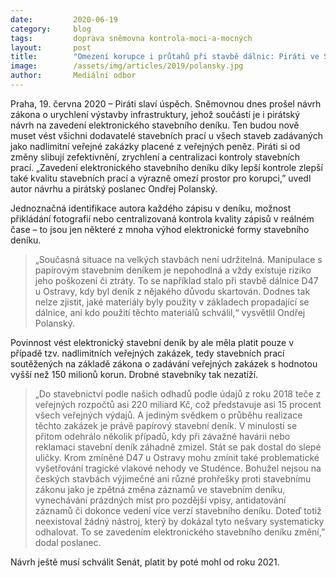 ```yaml
---
date:         2020-06-19
category:     blog
tags:         doprava sněmovna kontrola-moci-a-mocných
layout:       post
title:        "Omezení korupce i průtahů při stavbě dálnic: Piráti ve Sněmovně prosadili elektronický stavební deník"
image:        /assets/img/articles/2019/polansky.jpg
author:       Mediální odbor
---  
```




Praha, 19. června 2020 – Piráti slaví úspěch. Sněmovnou dnes prošel návrh zákona o urychlení výstavby infrastruktury, jehož součástí je i pirátský návrh na zavedení elektronického stavebního deníku. Ten budou nově muset vést všichni dodavatelé stavebních prací u všech staveb zadávaných jako nadlimitní veřejné zakázky placené z veřejných peněz. Piráti si od změny slibují zefektivnění, zrychlení a centralizaci kontroly stavebních prací. „Zavedení elektronického stavebního deníku díky lepší kontrole zlepší také kvalitu stavebních prací a výrazně omezí prostor pro korupci,” uvedl autor návrhu a pirátský poslanec Ondřej Polanský.

Jednoznačná identifikace autora každého zápisu v deníku, možnost přikládání fotografií nebo centralizovaná kontrola kvality zápisů v reálném čase – to jsou jen některé z mnoha výhod elektronické formy stavebního deníku. 

> „Současná situace na velkých stavbách není udržitelná. Manipulace s papírovým stavebním deníkem je nepohodlná a vždy existuje riziko jeho poškození či ztráty. To se například stalo při stavbě dálnice D47 u Ostravy, kdy byl deník z nějakého důvodu skartován. Dodnes tak nelze zjistit, jaké materiály byly použity v základech propadající se dálnice, ani kdo použití těchto materiálů schválil,“ vysvětlil Ondřej Polanský.

Povinnost vést elektronický stavební deník by ale měla platit pouze v případě tzv. nadlimitních veřejných zakázek, tedy stavebních prací soutěžených na základě zákona o zadávání veřejných zakázek s hodnotou vyšší než 150 milionů korun. Drobné stavebníky tak nezatíží. 

> „Do stavebnictví podle našich odhadů podle údajů z roku 2018 teče z veřejných rozpočtů asi 220 miliard Kč, což představuje asi 15 procent všech veřejných výdajů. A jediným svědkem o průběhu realizace těchto zakázek je právě papírový stavební deník. V minulosti se přitom odehrálo několik případů, kdy při závažné havárii nebo reklamaci stavební deník záhadně zmizel. Stát se pak dostal do slepé uličky. Krom zmíněné D47 u Ostravy mohu zmínit také problematické vyšetřování tragické vlakové nehody ve Studénce. Bohužel nejsou na českých stavbách výjimečné ani různé prohřešky proti stavebnímu zákonu jako je zpětná změna záznamů ve stavebním deníku, vynechávání prázdných míst pro pozdější vpisy, antidatování záznamů či dokonce vedení více verzí stavebního deníku. Doteď totiž neexistoval žádný nástroj, který by dokázal tyto nešvary systematicky odhalovat. To se zavedením elektronického stavebního deníku změní,” dodal poslanec.

Návrh ještě musí schválit Senát, platit by poté mohl od roku 2021.
